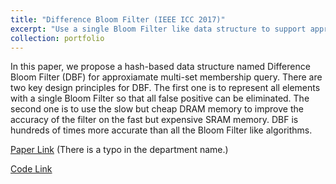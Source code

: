 ```yaml
---
title: "Difference Bloom Filter (IEEE ICC 2017)"
excerpt: "Use a single Bloom Filter like data structure to support approxiamate multiple sets membership query<br/>"
collection: portfolio
---
```


In this paper, we propose a hash-based data structure named Difference Bloom Filter (DBF) for approxiamate multi-set membership query.
There are two key design principles for DBF.
The first one is to represent all elements with a single Bloom Filter so that all false positive can be eliminated.
The second one is to use the slow but cheap DRAM memory to improve the accuracy of the filter on the fast but expensive SRAM memory.
DBF is hundreds of times more accurate than all the Bloom Filter like algorithms.

[Paper Link](https://ieeexplore.ieee.org/document/7996678/) (There is a typo in the department name.)

[Code Link](https://github.com/yangdsh/DBF)
